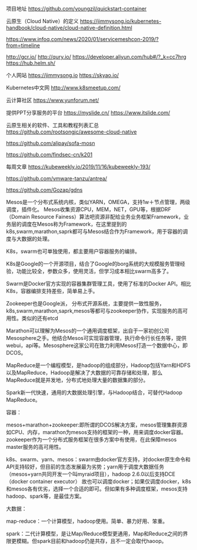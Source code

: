项目地址
https://github.com/youngzil/quickstart-container



云原生（Cloud Native）的定义
https://jimmysong.io/kubernetes-handbook/cloud-native/cloud-native-definition.html



https://www.infoq.com/news/2020/01/servicemeshcon-2019/?from=timeline

http://gcr.io/
http://qury.io/
https://developer.aliyun.com/hub#/?_k=cc7hrg
https://hub.helm.sh/



个人网站
https://jimmysong.io
https://skyao.io/


Kubernetes中文网
http://www.k8smeetup.com/

云计算社区
https://www.yunforum.net/


提供PPT分享服务的平台
https://myslide.cn/
https://www.itslide.com/


云原生相关的软件、工具和教程列表汇总
https://github.com/rootsongjc/awesome-cloud-native

https://github.com/alipay/sofa-mosn

https://github.com/findsec-cn/k201

每周文章
https://kubeweekly.io/2019/11/16/kubeweekly-193/

https://github.com/vmware-tanzu/antrea/

https://github.com/Gozap/gdns






Mesos是一个分布式系统内核，类似YARN，OMEGA，支持1w＋节点管理，两级调度，插件化。 Mesos收集资源CPU，MEM，NET，GPU等，根据DRF（Domain Resource Fainess）算法吧资源非配给业务业务框架Framework，业务层的调度在Mesos称为Framework，在这里提到的k8s,swarm,marathon,saprk都可与Mesos结合作为Framework，用于容器的调度与大数据的处理。

K8s，swarm也可单独使用，都主要用户容器服务的编排。

K8s是Google的一个开源项目，结合了Google的borg系统的大规模服务管理经验，功能比较全，参数众多，使用灵活，但学习成本相比swarm高多了。

Swarm是Docker官方实现的容器集群管理工具，使用了标准的Docker API。相比K8s，容器编排支持差些，简单易上手。

Zookeeper也是Google派， 分布式开源系统，主要提供一致性服务，k8s,swarm,marathon,saprk,mesos等都可与zookeeper协作，实现服务的高可用性。类似的还有etcd

Marathon可以理解为Mesos的一个通用调度框架，出自于一家初创公司 Mesosphere之手。他结合Mesos可实现容器管理，执行命令行长任务等，提供webui，api等。Mesosphere这家公司在致力利用Mesos打造一个数据中心，即DCOS。


MapReduce是一个编程模型，是hadoop的组成部分，Hadoop包括Yarn和HDFS以及MapReduce，Hadoop是解决了大数据的可靠存储和处理，那么MapReduce就是并发地，分布式地处理大量的数据集的部分。

Spark新一代快速，通用的大数据处理引擎，与Hadoop结合，可替代Hadoop MapReduce。



容器：

mesos+marathon+zookeeper:即所谓的DCOS解决方案，mesos管理集群资源如CPU、内存，marathon为mesos支持的框架的一种，用来调度docker容器。zookeeper作为一个分布式服务框架在很多方案中有使用，在此保障mesos master服务的高可用性。

k8s、swarm、yarn、mesos：swarm由docker官方支持，对docker原生命令和API支持较好，但目前的生态发展最为劣势；yarn用于调度大数据任务（mesos+yarn共同开发一个叫myraid项目），hadoop 2.6.0以后支持DCE（docker container executor） 故也可以调度docker；如果仅调度docker，k8s和mesos各有优劣，选择一个合适的即可。但如果有多种调度框架，mesos支持hadoop、spark等，是最佳方案。


大数据：

map-reduce：一个计算模型，hadoop使用。简单、暴力好用、笨重。

spark：二代计算模型，是让Map/Reduce模型更通用，Map和Reduce之间的界限更模糊。但spark目前和hadoop仍是共存，且不一定会取代haoop。







